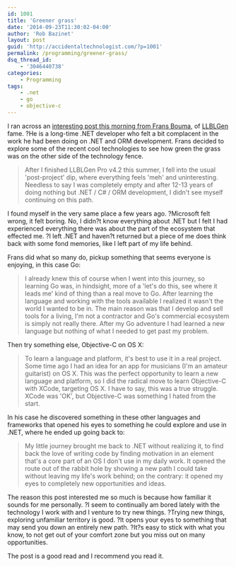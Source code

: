 ```yaml
---
id: 1001
title: 'Greener grass'
date: '2014-09-23T11:30:02-04:00'
author: 'Rob Bazinet'
layout: post
guid: 'http://accidentaltechnologist.com/?p=1001'
permalink: /programming/greener-grass/
dsq_thread_id:
    - '3046440738'
categories:
    - Programming
tags:
    - .net
    - go
    - objective-c
---
```


I ran across an [interesting post this morning from Frans Bouma](http://weblogs.asp.net/fbouma/greener-grass), of [LLBLGen](http://www.llblgen.com) fame. ?He is a long-time .NET developer who felt a bit complacent in the work he had been doing on .NET and ORM development. Frans decided to explore some of the recent cool technologies to see how green the grass was on the other side of the technology fence.

> After I finished LLBLGen Pro v4.2 this summer, I fell into the usual 'post-project' dip, where everything feels 'meh' and uninteresting. Needless to say I was completely empty and after 12-13 years of doing nothing but .NET / C# / ORM development, I didn't see myself continuing on this path.

I found myself in the very same place a few years ago. ?Microsoft felt wrong, it felt boring. No, I didn?t know everything about .NET but I felt I had experienced everything there was about the part of the ecosystem that effected me. ?I left .NET and haven?t returned but a piece of me does think back with some fond memories, like I left part of my life behind.

Frans did what so many do, pickup something that seems everyone is enjoying, in this case Go:

> I already knew this of course when I went into this journey, so learning Go was, in hindsight, more of a 'let's do this, see where it leads me' kind of thing than a real move to Go. After learning the language and working with the tools available I realized it wasn't the world I wanted to be in. The main reason was that I develop and sell tools for a living, I'm not a contractor and Go's commercial ecosystem is simply not really there. After my Go adventure I had learned a new language but nothing of what I needed to get past my problem.

Then try something else, Objective-C on OS X:

> To learn a language and platform, it's best to use it in a real project. Some time ago I had an idea for an app for musicians (I'm an amateur guitarist) on OS X. This was the perfect opportunity to learn a new language and platform, so I did the radical move to learn Objective-C with XCode, targeting OS X. I have to say, this was a true struggle. XCode was 'OK', but Objective-C was something I hated from the start.

In his case he discovered something in these other languages and frameworks that opened his eyes to something he could explore and use in .NET, where he ended up going back to:

> My little journey brought me back to .NET without realizing it, to find back the love of writing code by finding motivation in an element that's a core part of an OS I don't use in my daily work. It opened the route out of the rabbit hole by showing a new path I could take without leaving my life's work behind; on the contrary: it opened my eyes to completely new opportunities and ideas.

The reason this post interested me so much is because how familiar it sounds for me personally. ?I seem to continually am bored lately with the technology I work with and I venture to try new things. ?Trying new things, exploring unfamiliar territory is good. ?It opens your eyes to something that may send you down an entirely new path. ?It?s easy to stick with what you know, to not get out of your comfort zone but you miss out on many opportunities.

The post is a good read and I recommend you read it.